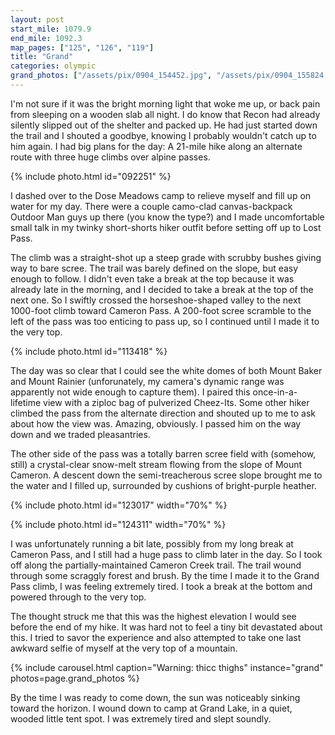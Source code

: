 ```yaml
---
layout: post
start_mile: 1079.9
end_mile: 1092.3
map_pages: ["125", "126", "119"]
title: "Grand"
categories: olympic
grand_photos: ["/assets/pix/0904_154452.jpg", "/assets/pix/0904_155824.jpg", "/assets/pix/0904_161806.jpg", "/assets/pix/0904_161811.jpg", "/assets/pix/0904_162603.jpg"]
---
```


I'm not sure if it was the bright morning light that woke me up, or back pain
from sleeping on a wooden slab all night. I do know that Recon had already
silently slipped out of the shelter and packed up. He had just started down the
trail and I shouted a goodbye, knowing I probably wouldn't catch up to him
again. I had big plans for the day: A 21-mile hike along an alternate route with
three huge climbs over alpine passes.

{% include photo.html id="092251" %}

I dashed over to the Dose Meadows camp to relieve myself and fill up on water
for my day. There were a couple camo-clad canvas-backpack Outdoor Man guys up
there (you know the type?) and I made uncomfortable small talk in my twinky
short-shorts hiker outfit before setting off up to Lost Pass.

The climb was a straight-shot up a steep grade with scrubby bushes giving way
to bare scree. The trail was barely defined on the slope, but easy enough to
follow. I didn't even take a break at the top because it was already late in the
morning, and I decided to take a break at the top of the next one. So I swiftly
crossed the horseshoe-shaped valley to the next 1000-foot climb toward Cameron
Pass. A 200-foot scree scramble to the left of the pass was too enticing to pass
up, so I continued until I made it to the very top.

{% include photo.html id="113418" %}

The day was so clear that I could see the white domes of both Mount Baker and
Mount Rainier (unforunately, my camera's dynamic range was apparently not wide
enough to capture them). I paired this once-in-a-lifetime view with a ziploc bag
of pulverized Cheez-Its. Some other hiker climbed the pass from the alternate
direction and shouted up to me to ask about how the view was. Amazing,
obviously. I passed him on the way down and we traded pleasantries.

The other side of the pass was a totally barren scree field with (somehow,
still) a crystal-clear snow-melt stream flowing from the slope of Mount Cameron.
A descent down the semi-treacherous scree slope brought me to the water and I
filled up, surrounded by cushions of bright-purple heather.

{% include photo.html id="123017" width="70%" %}

{% include photo.html id="124311" width="70%" %}

I was unfortunately running a bit late, possibly from my long break at Cameron
Pass, and I still had a huge pass to climb later in the day. So I took off along
the partially-maintained Cameron Creek trail. The trail wound through some
scraggly forest and brush. By the time I made it to the Grand Pass climb, I was
feeling extremely tired. I took a break at the bottom and powered through to the
very top.

The thought struck me that this was the highest elevation I would see before the
end of my hike. It was hard not to feel a tiny bit devastated about this. I
tried to savor the experience and also attempted to take one last awkward selfie
of myself at the very top of a mountain.

{% include carousel.html caption="Warning: thicc thighs" instance="grand" photos=page.grand_photos %}

By the time I was ready to come down, the sun was noticeably sinking toward the
horizon. I wound down to camp at Grand Lake, in a quiet, wooded little tent
spot. I was extremely tired and slept soundly.
